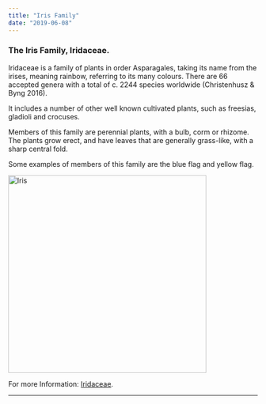 ```yaml
---
title: "Iris Family"
date: "2019-06-08"
---
```


### The Iris Family, Iridaceae.

Iridaceae is a family of plants in order Asparagales, taking its name from the irises, meaning rainbow, referring to its many colours. There are 66 accepted genera with a total of c. 2244 species worldwide (Christenhusz & Byng 2016).

It includes a number of other well known cultivated plants, such as freesias, gladioli and crocuses.

Members of this family are perennial plants, with a bulb, corm or rhizome. The plants grow erect, and have leaves that are generally grass-like, with a sharp central fold.

Some examples of members of this family are the blue flag and yellow flag.

<img src="https://i.ibb.co/CswpbH8/iris-flowers.jpg" alt="Iris" width="400"/>

For more Information: [Iridaceae](https://en.wikipedia.org/wiki/Iridaceae).

<hr>
